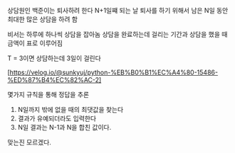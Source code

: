 상담원인 백준이는 퇴사하려 한다
N+1일쨰 되는 날 퇴사를 하기 위해서 남은 N일 동안 최대한 많은 상담을 하려 함

비서는 하루에 하나씩 상담을 잡아놈
상담을 완료하는데 걸리는 기간과 상담을 했을 때 금액이 표로 이루어짐

T = 3이면 상담하는데 3일이 걸린다

[https://velog.io/@sunkyuj/python-%EB%B0%B1%EC%A4%80-15486-%ED%87%B4%EC%82%AC-2]

몇가지 규칙을 통해 정답을 추론

1. N일까지 밖에 없을 때의 최댓값을 찾는다
2. 결과가 유예되더라도 입력한다
3. N일 결과는 N-1과 N을 합친 값이다.

맞는진 모르겠다.
